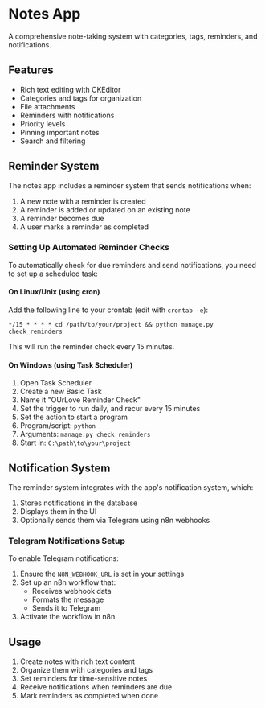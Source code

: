 # Notes App

A comprehensive note-taking system with categories, tags, reminders, and notifications.

## Features

- Rich text editing with CKEditor
- Categories and tags for organization
- File attachments
- Reminders with notifications
- Priority levels
- Pinning important notes
- Search and filtering

## Reminder System

The notes app includes a reminder system that sends notifications when:

1. A new note with a reminder is created
2. A reminder is added or updated on an existing note
3. A reminder becomes due
4. A user marks a reminder as completed

### Setting Up Automated Reminder Checks

To automatically check for due reminders and send notifications, you need to set up a scheduled task:

#### On Linux/Unix (using cron)

Add the following line to your crontab (edit with `crontab -e`):

```
*/15 * * * * cd /path/to/your/project && python manage.py check_reminders
```

This will run the reminder check every 15 minutes.

#### On Windows (using Task Scheduler)

1. Open Task Scheduler
2. Create a new Basic Task
3. Name it "OUrLove Reminder Check"
4. Set the trigger to run daily, and recur every 15 minutes
5. Set the action to start a program
6. Program/script: `python`
7. Arguments: `manage.py check_reminders`
8. Start in: `C:\path\to\your\project`

## Notification System

The reminder system integrates with the app's notification system, which:

1. Stores notifications in the database
2. Displays them in the UI
3. Optionally sends them via Telegram using n8n webhooks

### Telegram Notifications Setup

To enable Telegram notifications:

1. Ensure the `N8N_WEBHOOK_URL` is set in your settings
2. Set up an n8n workflow that:
   - Receives webhook data
   - Formats the message
   - Sends it to Telegram
3. Activate the workflow in n8n

## Usage

1. Create notes with rich text content
2. Organize them with categories and tags
3. Set reminders for time-sensitive notes
4. Receive notifications when reminders are due
5. Mark reminders as completed when done 